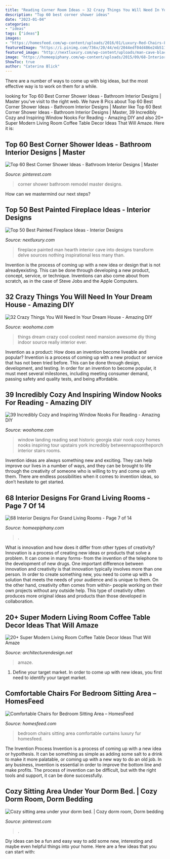 ```yaml
---
title: "Reading Corner Room Ideas ~ 32 Crazy Things You Will Need In Your Dream House"
description: "Top 60 best corner shower ideas"
date: "2023-01-04"
categories:
- "ideas"
tags: ["ideas"]
images:
- "https://homesfeed.com/wp-content/uploads/2016/01/Luxury-Red-Chairs-For-Bedroom-Sitting-Area-With-Fur-Rug-And-Long-White-Curtains.jpeg"
featuredImage: "https://i.pinimg.com/736x/20/44/ed/2044edf04d486e24b511a8250048faea.jpg"
featured_image: "http://nextluxury.com/wp-content/uploads/man-cave-black-painted-fireplace-design.jpg"
image: "https://homeepiphany.com/wp-content/uploads/2015/09/68-Interior-Designs-For-Grand-Living-Rooms-33.jpg"
ShowToc: true
author: "Caterina Blick"
---
```



There are a number of ways to come up with big ideas, but the most effective way is to work on them for a while.

	

		
looking for Top 60 Best Corner Shower Ideas - Bathroom Interior Designs | Master you've visit to the right web. We have 8 Pics about Top 60 Best Corner Shower Ideas - Bathroom Interior Designs | Master like Top 60 Best Corner Shower Ideas - Bathroom Interior Designs | Master, 39 Incredibly Cozy and Inspiring Window Nooks For Reading - Amazing DIY and also 20+ Super Modern Living Room Coffee Table Decor Ideas That Will Amaze. Here it is:
		
    
## Top 60 Best Corner Shower Ideas - Bathroom Interior Designs | Master

<img loading=lazy src="https://i.pinimg.com/736x/20/44/ed/2044edf04d486e24b511a8250048faea.jpg" onerror="this.onerror=null;this.src='https://tse4.mm.bing.net/th?id=OIP.L4t75PFnQtSxsEKHhFk8PwAAAA&amp;pid=15.1';" alt="Top 60 Best Corner Shower Ideas - Bathroom Interior Designs | Master">

_Source: pinterest.com_

>corner shower bathroom remodel master designs. 

	

How can we mastermind our next steps?

    
## Top 50 Best Painted Fireplace Ideas - Interior Designs

<img loading=lazy src="http://nextluxury.com/wp-content/uploads/man-cave-black-painted-fireplace-design.jpg" onerror="this.onerror=null;this.src='https://tse2.mm.bing.net/th?id=OIP.x1tkn2PWqzKb00WuU9rIDgAAAA&amp;pid=15.1';" alt="Top 50 Best Painted Fireplace Ideas - Interior Designs">

_Source: nextluxury.com_

>fireplace painted man hearth interior cave into designs transform delve sources nothing inspirational less many than. 

	

Invention is the process of coming up with a new idea or design that is not alreadyexisting. This can be done through developing a new product, concept, service, or technique. Inventions can also come about from scratch, as in the case of Steve Jobs and the Apple Computers.

    
## 32 Crazy Things You Will Need In Your Dream House - Amazing DIY

<img loading=lazy src="http://www.woohome.com/wp-content/uploads/2014/03/things-in-your-dream-house-4-2.jpg" onerror="this.onerror=null;this.src='https://tse2.mm.bing.net/th?id=OIP.sS2gaZdvRPORc1IS9wJofQHaJ4&amp;pid=15.1';" alt="32 Crazy Things You Will Need In Your Dream House - Amazing DIY">

_Source: woohome.com_

>things dream crazy cool coolest need mansion awesome diy thing indoor source really interior ever. 

	

Invention as a product: How does an invention become liveable and popular?
Invention is a process of coming up with a new product or service that has not been tried before. This can be done through design, development, and testing. In order for an invention to become popular, it must meet several milestones, including meeting consumer demand, passing safety and quality tests, and being affordable.

    
## 39 Incredibly Cozy And Inspiring Window Nooks For Reading - Amazing DIY

<img loading=lazy src="http://www.woohome.com/wp-content/uploads/2013/10/Inspiring-Window-Reading-Nook-24-2.jpg" onerror="this.onerror=null;this.src='https://tse3.mm.bing.net/th?id=OIP.OBlrXlCc5k2Fu6nE9UKHRQHaLH&amp;pid=15.1';" alt="39 Incredibly Cozy and Inspiring Window Nooks For Reading - Amazing DIY">

_Source: woohome.com_

>window landing reading seat historic georgia stair nook cozy homes nooks inspiring tour upstairs york incredibly betweennapsontheporch interior stairs rooms. 

	

Invention ideas are always something new and exciting. They can help improve our lives in a number of ways, and they can be brought to life through the creativity of someone who is willing to try and come up with them. There are endless possibilities when it comes to invention ideas, so don’t hesitate to get started.

    
## 68 Interior Designs For Grand Living Rooms - Page 7 Of 14

<img loading=lazy src="https://homeepiphany.com/wp-content/uploads/2015/09/68-Interior-Designs-For-Grand-Living-Rooms-33.jpg" onerror="this.onerror=null;this.src='https://tse3.mm.bing.net/th?id=OIP.M932Zhaf8WyIkucRDMigjQHaE7&amp;pid=15.1';" alt="68 Interior Designs For Grand Living Rooms - Page 7 of 14">

_Source: homeepiphany.com_

>. 

	

What is innovation and how does it differ from other types of creativity?
Innovation is a process of creating new ideas or products that solve a problem. It can come in many forms- from the invention of the telephone to the development of new drugs. 
One important difference between innovation and creativity is that innovation typically involves more than one person. In order to create something new, you need to come up with a solution that meets the needs of your audience and is unique to them. On the other hand, creativity often comes from within- people working on their own projects without any outside help. This type of creativity often produces more original ideas and products than those developed in collaboration.

    
## 20+ Super Modern Living Room Coffee Table Decor Ideas That Will Amaze

<img loading=lazy src="https://cdn.architecturendesign.net/wp-content/uploads/2015/11/AD-17-beautiful-lliving-room-decor.jpg" onerror="this.onerror=null;this.src='https://tse1.mm.bing.net/th?id=OIP.ydp9eb_ccBowX5VD0UsOgQHaLH&amp;pid=15.1';" alt="20+ Super Modern Living Room Coffee Table Decor Ideas That Will Amaze">

_Source: architecturendesign.net_

>amaze. 

	

1. Define your target market. In order to come up with new ideas, you first need to identify your target market.

    
## Comfortable Chairs For Bedroom Sitting Area – HomesFeed

<img loading=lazy src="https://homesfeed.com/wp-content/uploads/2016/01/Luxury-Red-Chairs-For-Bedroom-Sitting-Area-With-Fur-Rug-And-Long-White-Curtains.jpeg" onerror="this.onerror=null;this.src='https://tse3.mm.bing.net/th?id=OIP.ZTTjW01OLc5Env6T7h1v3QHaJ3&amp;pid=15.1';" alt="Comfortable Chairs for Bedroom Sitting Area – HomesFeed">

_Source: homesfeed.com_

>bedroom chairs sitting area comfortable curtains luxury fur homesfeed. 

	

The Invention Process
Invention is a process of coming up with a new idea or hypothesis. It can be something as simple as adding some salt to a drink to make it more palatable, or coming up with a new way to do an old job. In any business, invention is essential in order to improve the bottom line and make profits. The process of invention can be difficult, but with the right tools and support, it can be done successfully.

    
## Cozy Sitting Area Under Your Dorm Bed. | Cozy Dorm Room, Dorm Bedding

<img loading=lazy src="https://i.pinimg.com/736x/55/f8/38/55f8382f9e4e0c473ac6d91ca369868f--sitting-area-dorm.jpg" onerror="this.onerror=null;this.src='https://tse2.mm.bing.net/th?id=OIP.eVMFDxliNmyAjYEu6x4n0AHaJ3&amp;pid=15.1';" alt="Cozy sitting area under your dorm bed. | Cozy dorm room, Dorm bedding">

_Source: pinterest.com_

>. 

	

Diy ideas can be a fun and easy way to add some new, interesting and maybe even helpful things into your home. Here are a few ideas that you can start with: 

